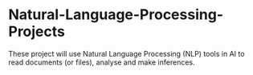 # Natural-Language-Processing-Projects
These project will use Natural Language Processing (NLP) tools in AI to read documents (or files), analyse and make inferences.
